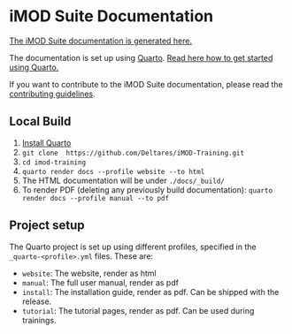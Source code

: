 # iMOD Suite Documentation

[The iMOD Suite documentation is generated here.](https://deltares.github.io/iMOD-Training)

The documentation is set up using [Quarto](https://quarto.org/). 
[Read here how to get started using Quarto.](https://quarto.org/docs/get-started/)

If you want to contribute to the iMOD Suite documentation,
please read the [contributing guidelines](CONTRIBUTING.md).

## Local Build

1. [Install Quarto](https://quarto.org/docs/get-started/)
2. `git clone  https://github.com/Deltares/iMOD-Training.git`
3. `cd imod-training`
4. `quarto render docs --profile website --to html`
5. The HTML documentation will be under `./docs/_build/`
6. To render PDF (deleting any previously build documentation): 
    `quarto render docs --profile manual --to pdf`

## Project setup

The Quarto project is set up using different profiles, specified in the
`_quarto-<profile>.yml` files. These are:

- `website`: The website, render as html
- `manual`: The full user manual, render as pdf
- `install`: The installation guide, render as pdf. Can be shipped with the release.
- `tutorial`: The tutorial pages, render as pdf. Can be used during trainings.
